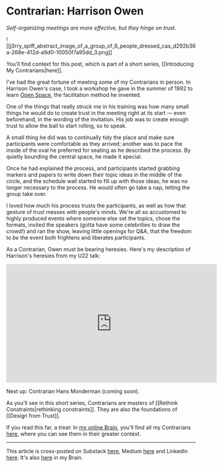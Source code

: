# Contrarian: Harrison Owen
 
*Self-organizing meetings are more effective, but they hinge on trust.* 

![[j3rry_spiff_abstract_image_of_a_group_of_6_people_dressed_cas_d292b36a-268e-412d-a9d0-10050f7a95dd_3.png]]

You'll find context for this post, which is part of a short series, [[Introducing My Contrarians|here]]. 

I've had the great fortune of meeting some of my Contrarians in person. In Harrison Owen's case, I took a workshop he gave in the summer of 1992 to learn [Open Space](http://en.wikipedia.org/wiki/Open_Space_Technology), the facilitation method he invented. 

One of the things that really struck me in his training was how many small things he would do to create trust in the meeting right at its start — even beforehand, in the wording of the invitation. His job was to create enough trust to allow the ball to start rolling, so to speak. 

A small thing he did was to continually tidy the place and make sure participants were comfortable as they arrived; another was to pace the inside of the oval he preferred for seating as he described the process. By quietly bounding the central space, he made it special. 

Once he had explained the process, and participants started grabbing markers and papers to write down their topic ideas in the middle of the circle, and the schedule wall started to fill up with those ideas, he was no longer necessary to the process. He would often go take a nap, letting the group take over. 

I loved how much his process trusts the participants, as well as how that gesture of trust messes with people's minds. We're all so accustomed to highly produced events where someone else set the topics, chose the formats, invited the speakers (gotta have some celebrities to draw the crowd!) and ran the show, leaving little openings for Q&A, that the freedom to *be* the event both frightens and liberates participants. 

As a Contrarian, Owen must be bearing heresies. Here's my description of Harrison's heresies from my U22 talk:

<iframe width="560" height="315" src="https://www.youtube.com/embed/wk6OYjbAmBE?si=gsmYu6lU8mu8CYtj" title="YouTube video player" frameborder="0" allow="accelerometer; autoplay; clipboard-write; encrypted-media; gyroscope; picture-in-picture; web-share" referrerpolicy="strict-origin-when-cross-origin" allowfullscreen></iframe>

Next up: Contrarian Hans Monderman (coming soon). 

As you'll see in this short series, Contrarians are masters of [[Rethink Constraints|rethinking constraints]]. They are also the foundations of [[Design from Trust]]. 

If you read this far, a treat: In [my online Brain](https://www.jerrysbrain.com/), you'll find all my Contrarians [here](https://bra.in/4jrdQp), where you can see them in their greater context. 

--- 
This article is cross-posted on Substack [here](https://rethinkconstraints.substack.com/p/contrarian-harrison-owen), Medium [here](https://jerrymichalski.medium.com/contrarian-harrison-owen-c4d506c02316) and LinkedIn [here](https://www.linkedin.com/pulse/contrarian-harrison-owen-jerry-michalski-tgjtc/). It's also [here](https://bra.in/3jgLVr) in my Brain. 